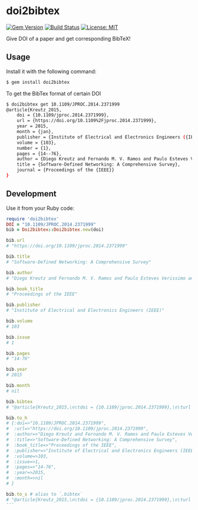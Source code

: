 # doi2bibtex
[![Gem Version](https://badge.fury.io/rb/doi2bibtex.svg)](https://badge.fury.io/rb/doi2bibtex)
[![Build Status](https://travis-ci.org/vicky-sunshine/doi2bibtex.svg?branch=master)](https://travis-ci.org/vicky-sunshine/doi2bibtex)
[![License: MIT](https://img.shields.io/badge/License-MIT-yellow.svg)](https://opensource.org/licenses/MIT)

Give DOI of a paper and get corresponding BibTeX!

## Usage

Install it with the following command:
```sh
$ gem install doi2bibtex
```

To get the BibTex format of certain DOI
```sh
$ doi2bibtex get 10.1109/JPROC.2014.2371999
@article{Kreutz_2015,
	doi = {10.1109/jproc.2014.2371999},
	url = {https://doi.org/10.1109%2Fjproc.2014.2371999},
	year = 2015,
	month = {jan},
	publisher = {Institute of Electrical and Electronics Engineers ({IEEE})},
	volume = {103},
	number = {1},
	pages = {14--76},
	author = {Diego Kreutz and Fernando M. V. Ramos and Paulo Esteves Verissimo and Christian Esteve Rothenberg and Siamak Azodolmolky and Steve Uhlig},
	title = {Software-Defined Networking: A Comprehensive Survey},
	journal = {Proceedings of the {IEEE}}
}
```

## Development
Use it from your Ruby code:
````ruby
require 'doi2bibtex'
DOI = "10.1109/JPROC.2014.2371999"
bib = Doi2bibtex::Doi2bibtex.new(doi)

bib.url
# "https://doi.org/10.1109/jproc.2014.2371999"

bib.title
# "Software-Defined Networking: A Comprehensive Survey"

bib.author
# "Diego Kreutz and Fernando M. V. Ramos and Paulo Esteves Verissimo and Christian Esteve Rothenberg and Siamak Azodolmolky and Steve Uhlig"

bib.book_title
# "Proceedings of the IEEE"

bib.publisher
# "Institute of Electrical and Electronics Engineers (IEEE)"

bib.volume
# 103

bib.issue
# 1

bib.pages
# "14-76"

bib.year
# 2015

bib.month
# nil

bib.bibtex
# "@article{Kreutz_2015,\n\tdoi = {10.1109/jproc.2014.2371999},\n\turl = {https://doi.org/10.1109%2Fjproc.2014.2371999},\n\tyear = 2015,\n\tmonth = {jan},\n\tpublisher = {Institute of Electrical and Electronics Engineers ({IEEE})},\n\tvolume = {103},\n\tnumber = {1},\n\tpages = {14--76},\n\tauthor = {Diego Kreutz and Fernando M. V. Ramos and Paulo Esteves Verissimo and Christian Esteve Rothenberg and Siamak Azodolmolky and Steve Uhlig},\n\ttitle = {Software-Defined Networking: A Comprehensive Survey},\n\tjournal = {Proceedings of the {IEEE}}\n}"

bib.to_h
# {:doi=>"10.1109/JPROC.2014.2371999",
#  :url=>"https://doi.org/10.1109/jproc.2014.2371999",
#  :author=>"Diego Kreutz and Fernando M. V. Ramos and Paulo Esteves Verissimo and Christian Esteve Rothenberg and Siamak Azodolmolky and Steve Uhlig",
#  :title=>"Software-Defined Networking: A Comprehensive Survey",
#  :book_title=>"Proceedings of the IEEE",
#  :publisher=>"Institute of Electrical and Electronics Engineers (IEEE)",
#  :volume=>103,
#  :issue=>1,
#  :pages=>"14-76",
#  :year=>2015,
#  :month=>nil
# }

bib.to_s # alias to `.bibtex`
# "@article{Kreutz_2015,\n\tdoi = {10.1109/jproc.2014.2371999},\n\turl = {https://doi.org/10.1109%2Fjproc.2014.2371999},\n\tyear = 2015,\n\tmonth = {jan},\n\tpublisher = {Institute of Electrical and Electronics Engineers ({IEEE})},\n\tvolume = {103},\n\tnumber = {1},\n\tpages = {14--76},\n\tauthor = {Diego Kreutz and Fernando M. V. Ramos and Paulo Esteves Verissimo and Christian Esteve Rothenberg and Siamak Azodolmolky and Steve Uhlig},\n\ttitle = {Software-Defined Networking: A Comprehensive Survey},\n\tjournal = {Proceedings of the {IEEE}}\n}"
```
